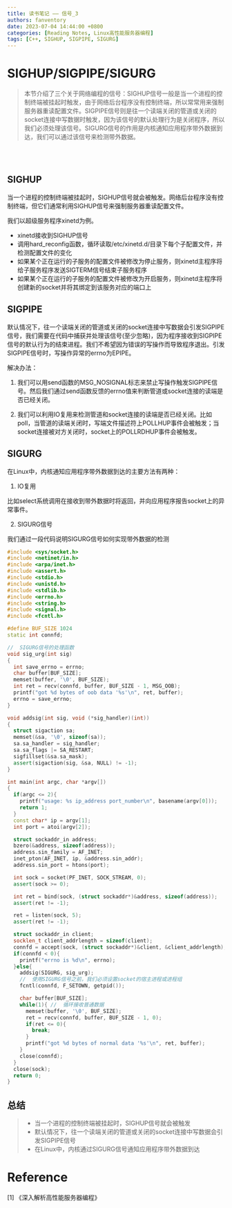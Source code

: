 ```yaml
---
title: 读书笔记 —— 信号_3
authors: fanventory
date: 2023-07-04 14:44:00 +0800
categories: [Reading Notes, Linux高性能服务器编程]
tags: [C++, SIGHUP, SIGPIPE, SIGURG]
---
```


# SIGHUP/SIGPIPE/SIGURG
> 本节介绍了三个关于网络编程的信号：SIGHUP信号一般是当一个进程的控制终端被挂起时触发，由于网络后台程序没有控制终端，所以常常用来强制服务器重读配置文件。SIGPIPE信号则是往一个读端关闭的管道或关闭的socket连接中写数据时触发，因为该信号的默认处理行为是关闭程序，所以我们必须处理该信号。SIGURG信号的作用是内核通知应用程序带外数据到达，我们可以通过该信号来检测带外数据。


<br>
<br>


## SIGHUP

当一个进程的控制终端被挂起时，SIGHUP信号就会被触发。网络后台程序没有控制终端，但它们通常利用SIGHUP信号来强制服务器重读配置文件。   

我们以超级服务程序xinetd为例。  

+ xinetd接收到SIGHUP信号
+ 调用hard_reconfig函数，循环读取/etc/xinetd.d/目录下每个子配置文件，并检测配置文件的变化
+ 如果某个正在运行的子服务的配置文件被修改为停止服务，则xinetd主程序将给子服务程序发送SIGTERM信号结束子服务程序
+ 如果某个正在运行的子服务的配置文件被修改为开启服务，则xinetd主程序将创建新的socket并将其绑定到该服务对应的端口上

## SIGPIPE

默认情况下，往一个读端关闭的管道或关闭的socket连接中写数据会引发SIGPIPE信号，我们需要在代码中捕获并处理该信号(至少忽略)，因为程序接收到SIGPIPE信号的默认行为的结束进程。我们不希望因为错误的写操作而导致程序退出。引发SIGPIPE信号时，写操作异常的errno为EPIPE。

解决办法：  

1. 我们可以用send函数的MSG_NOSIGNAL标志来禁止写操作触发SIGPIPE信号。然后我们通过send函数反馈的errno值来判断管道或socket连接的读端是否已经关闭。

2. 我们可以利用IO复用来检测管道和socket连接的读端是否已经关闭。比如poll，当管道的读端关闭时，写端文件描述符上POLLHUP事件会被触发；当socket连接被对方关闭时，socket上的POLLRDHUP事件会被触发。

## SIGURG

在Linux中，内核通知应用程序带外数据到达的主要方法有两种：

1. IO复用

比如select系统调用在接收到带外数据时将返回，并向应用程序报告socket上的异常事件。

2. SIGURG信号

我们通过一段代码说明SIGURG信号如何实现带外数据的检测

```c++
#include <sys/socket.h>
#include <netinet/in.h>
#include <arpa/inet.h>
#include <assert.h>
#include <stdio.h>
#include <unistd.h>
#include <stdlib.h>
#include <errno.h>
#include <string.h>
#include <signal.h>
#include <fcntl.h>

#define BUF_SIZE 1024
static int connfd;

//  SIGURG信号的处理函数
void sig_urg(int sig)
{
  int save_errno = errno;
  char buffer[BUF_SIZE];
  memset(buffer, '\0', BUF_SIZE);
  int ret = recv(connfd, buffer, BUF_SIZE - 1, MSG_OOB);
  printf("got %d bytes of oob data '%s'\n", ret, buffer);
  errno = save_errno;
}

void addsig(int sig, void (*sig_handler)(int))
{
  struct sigaction sa;
  memset(&sa, '\0', sizeof(sa));
  sa.sa_handler = sig_handler;
  sa.sa_flags |= SA_RESTART;
  sigfillset(&sa.sa_mask);
  assert(sigaction(sig, &sa, NULL) != -1);
}

int main(int argc, char *argv[])
{
  if(argc <= 2){
    printf("usage: %s ip_address port_number\n", basename(argv[0]));
    return 1;
  }
  const char* ip = argv[1];
  int port = atoi(argv[2]);

  struct sockaddr_in address;
  bzero(&address, sizeof(address));
  address.sin_family = AF_INET;
  inet_pton(AF_INET, ip, &address.sin_addr);
  address.sin_port = htons(port);

  int sock = socket(PF_INET, SOCK_STREAM, 0);
  assert(sock >= 0);

  int ret = bind(sock, (struct sockaddr*)&address, sizeof(address));
  assert(ret != -1);

  ret = listen(sock, 5);
  assert(ret != -1);

  struct sockaddr_in client;
  socklen_t client_addrlength = sizeof(client);
  connfd = accept(sock, (struct sockaddr*)&client, &client_addrlength);
  if(connfd < 0){
    printf("errno is %d\n", errno);
  }else{
    addsig(SIGURG, sig_urg);
    //  使用SIGURG信号之前，我们必须设置socket的宿主进程或进程组
    fcntl(connfd, F_SETOWN, getpid());

    char buffer[BUF_SIZE];
    while(1){ //  循环接收普通数据
      memset(buffer, '\0', BUF_SIZE);
      ret = recv(connfd, buffer, BUF_SIZE - 1, 0);
      if(ret <= 0){
        break;
      }
      printf("got %d bytes of normal data '%s'\n", ret, buffer);
    }
    close(connfd);
  }
  close(sock);
  return 0;
}
```

## 总结
> + 当一个进程的控制终端被挂起时，SIGHUP信号就会被触发
> + 默认情况下，往一个读端关闭的管道或关闭的socket连接中写数据会引发SIGPIPE信号
> + 在Linux中，内核通过SIGURG信号通知应用程序带外数据到达

# Reference
[1] 《深入解析高性能服务器编程》    